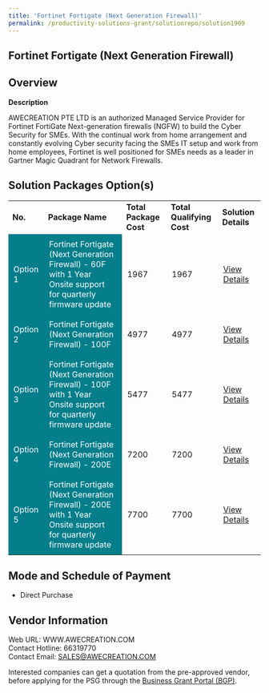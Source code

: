 ```yaml
---
title: 'Fortinet Fortigate (Next Generation Firewall)'
permalink: /productivity-solutions-grant/solutionrepo/solution1909
---
```


## Fortinet Fortigate (Next Generation Firewall)

## Overview

**Description**

AWECREATION PTE LTD is an authorized Managed Service Provider for Fortinet FortiGate Next-generation firewalls (NGFW) to build the Cyber Security for SMEs. With the continual work from home arrangement and constantly evolving Cyber security facing the SMEs IT setup and work from home employees, Fortinet is well positioned for SMEs needs as a leader in Gartner Magic Quadrant for Network Firewalls.

## Solution Packages Option(s)

<table>
<tr>
<td><b>No.</b></td>
<td><b>Package Name</b></td>
<td><b>Total Package Cost</b></td>
<td><b>Total Qualifying Cost</b></td>
<td><b>Solution Details</b></td>
</tr>
<tr>
<td style='padding: 10px; background-color: #037E8A; color: #FFFFFF;'>Option 1</td>
<td style='padding: 10px; background-color: #037E8A; color: #FFFFFF;'>Fortinet Fortigate (Next Generation Firewall) - 60F with 1 Year Onsite support for quarterly firmware update</td>
<td style='padding: 10px;'>1967</td>
<td style='padding: 10px;'>1967</td>
<td style='padding: 10px;'><a href='https://www.gobusiness.gov.sg/images/psg/DesensitisedAwecreation_Annex_3CRwef15April2021_Part_1.pdf' target='_blank'>View Details</a></td>
</tr>
<tr>
<td style='padding: 10px; background-color: #037E8A; color: #FFFFFF;'>Option 2</td>
<td style='padding: 10px; background-color: #037E8A; color: #FFFFFF;'>Fortinet Fortigate (Next Generation Firewall) - 100F</td>
<td style='padding: 10px;'>4977</td>
<td style='padding: 10px;'>4977</td>
<td style='padding: 10px;'><a href='https://www.gobusiness.gov.sg/images/psg/DesensitisedAwecreation_Annex_3CRwef15April2021_Part_2.pdf' target='_blank'>View Details</a></td>
</tr>
<tr>
<td style='padding: 10px; background-color: #037E8A; color: #FFFFFF;'>Option 3</td>
<td style='padding: 10px; background-color: #037E8A; color: #FFFFFF;'>Fortinet Fortigate (Next Generation Firewall) - 100F with 1 Year Onsite support for quarterly firmware update</td>
<td style='padding: 10px;'>5477</td>
<td style='padding: 10px;'>5477</td>
<td style='padding: 10px;'><a href='https://www.gobusiness.gov.sg/images/psg/DesensitisedAwecreation_Annex_3CRwef15April2021_Part_3.pdf' target='_blank'>View Details</a></td>
</tr>
<tr>
<td style='padding: 10px; background-color: #037E8A; color: #FFFFFF;'>Option 4</td>
<td style='padding: 10px; background-color: #037E8A; color: #FFFFFF;'>Fortinet Fortigate (Next Generation Firewall) - 200E</td>
<td style='padding: 10px;'>7200</td>
<td style='padding: 10px;'>7200</td>
<td style='padding: 10px;'><a href='https://www.gobusiness.gov.sg/images/psg/DesensitisedAwecreation_Annex_3CRwef15April2021_Part_4.pdf' target='_blank'>View Details</a></td>
</tr>
<tr>
<td style='padding: 10px; background-color: #037E8A; color: #FFFFFF;'>Option 5</td>
<td style='padding: 10px; background-color: #037E8A; color: #FFFFFF;'>Fortinet Fortigate (Next Generation Firewall) - 200E with 1 Year Onsite support for quarterly firmware update</td>
<td style='padding: 10px;'>7700</td>
<td style='padding: 10px;'>7700</td>
<td style='padding: 10px;'><a href='https://www.gobusiness.gov.sg/images/psg/DesensitisedAwecreation_Annex_3CRwef15April2021_Part_5.pdf' target='_blank'>View Details</a></td>
</tr>
</table>

## Mode and Schedule of Payment

 - Direct Purchase

## Vendor Information

 Web URL: WWW.AWECREATION.COM <br>Contact Hotline: 66319770 <br>Contact Email: SALES@AWECREATION.COM <br>

Interested companies can get a quotation from the pre-approved vendor, before applying for the PSG through the <a href='https://www.businessgrants.gov.sg/' target='_blank' rel='noopener'>Business Grant Portal (BGP)</a>.

<script src="/jquery/resize-tables.js"></script>
